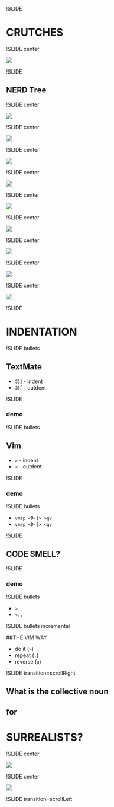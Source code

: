 !SLIDE

# CRUTCHES

!SLIDE center

![](../images/00-vanilla-mate.png)

!SLIDE

## NERD Tree

!SLIDE center

![](../images/nerd-tree.png)


!SLIDE center

![](../images/01-open-in-new-window.png)

!SLIDE center

![](../images/02-mate-ghetto-splits.png)

!SLIDE center

![](../images/03-mate-faux-splits.png)

!SLIDE center

![](../images/05-mate-split-no-drawer.png)

!SLIDE center

![](../images/06-mate-modal-drawer-A.png)

!SLIDE center

![](../images/07-mate-modal-drawer-B.png)

!SLIDE center

![](../images/release-3.0-split-windows.png)

!SLIDE center

![](../images/vimcasts-episode-15.png)

!SLIDE

# INDENTATION

!SLIDE bullets

## TextMate

*  ⌘] - indent
*  ⌘[ - outdent

!SLIDE
### demo

!SLIDE bullets

## Vim

* `>` - indent
* `<` - outdent

!SLIDE
### demo

!SLIDE bullets

* `vmap <D-]> >gv`
* `vmap <D-[> <gv`

!SLIDE

## CODE SMELL?

!SLIDE
### demo

!SLIDE bullets

* `>..`
* `<..`

!SLIDE bullets incremental

##THE VIM WAY

* do it (`>`)
* repeat (`.`)
* reverse (`u`)

!SLIDE transition=scrollRight

## What is the collective noun
## for
# SURREALISTS?

!SLIDE center

![](../images/surrealists-illustrated.png)

!SLIDE center

![](../images/surrealists-annotated.png)

!SLIDE transition=scrollLeft
